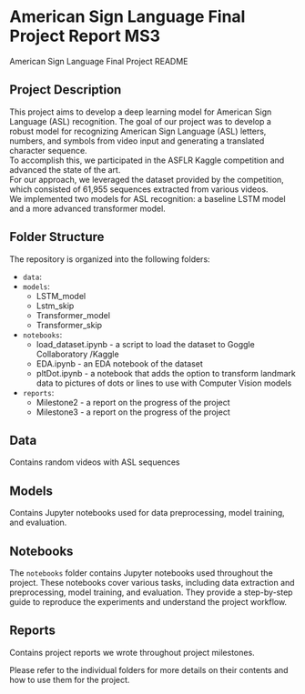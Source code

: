 # American Sign Language Final Project Report MS3

American Sign Language Final Project README

## Project Description
This project aims to develop a deep learning model for American Sign Language (ASL) recognition.
The goal of our project was to develop a robust model for recognizing American Sign Language (ASL) letters, numbers, and symbols from video input and generating a translated character sequence.   
To accomplish this, we participated in the ASFLR Kaggle competition and advanced the state of the art.   
For our approach, we leveraged the dataset provided by the competition, which consisted of 61,955 sequences extracted from various videos.   
We implemented two models for ASL recognition: a baseline LSTM model and a more advanced transformer model.  

## Folder Structure
The repository is organized into the following folders:

- `data`:
- `models`:
    * LSTM_model 
    * Lstm_skip
    * Transformer_model
    * Transformer_skip
- `notebooks`:
    * load_dataset.ipynb - a script to load the dataset to Goggle Collaboratory /Kaggle
    * EDA.ipynb - an EDA notebook of the dataset
    * pltDot.ipynb - a notebook that adds the option to transform landmark data to pictures of dots or lines to use with Computer Vision models
- `reports`:
    * Milestone2 - a report on the progress of the project
    * Milestone3 - a report on the progress of the project

## Data
Contains random videos with ASL sequences

## Models
Contains Jupyter notebooks used for data preprocessing, model training, and evaluation.

## Notebooks
The `notebooks` folder contains Jupyter notebooks used throughout the project. These notebooks cover various tasks, including data extraction and preprocessing, model training, and evaluation. They provide a step-by-step guide to reproduce the experiments and understand the project workflow.

## Reports
Contains project reports we wrote throughout project milestones.

Please refer to the individual folders for more details on their contents and how to use them for the project.